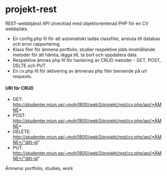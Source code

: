 # projekt-rest

REST-webbtjänst API utvecklad med objektorienterad PHP för en CV webbplats.

- En config.php fil för att automatiskt ladda classfiler, ansluta till databas och error rapportering.
- Klass filer för ämnena portfolio, studier respektive jobb innehållande metoder för att hämta, lägga till, ta bort och uppdatera data.
- Respektive ämnes php fil för hantering av CRUD metoder - GET, POST, DELTE och PUT.
- En cv.php fil för aktivering av ämnenas php filer beroende på url requests.

#### URI för CRUD
- GET: http://studenter.miun.se/~mohj1800/web3/projekt/rest/cv.php/api/*ÄMNE*
- POST: http://studenter.miun.se/~mohj1800/web3/projekt/rest/cv.php/api/*ÄMNE*
- DELETE: http://studenter.miun.se/~mohj1800/web3/projekt/rest/cv.php/api/*ÄMNE*/"ditt-id"
- PUT: http://studenter.miun.se/~mohj1800/web3/projekt/rest/cv.php/api/*ÄMNE*/"ditt-id"

Ämnena: portfolio, studies, work
